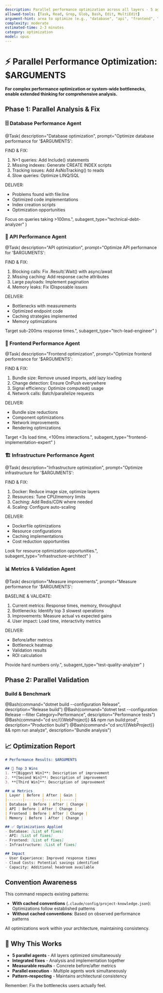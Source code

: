 ```yaml
---
description: Parallel performance optimization across all layers - 5 agents find and fix bottlenecks
allowed-tools: [Task, Read, Grep, Glob, Bash, Edit, MultiEdit]
argument-hint: area to optimize (e.g., "database", "api", "frontend", "all")
complexity: moderate
estimated-time: 2-3 minutes
category: optimization
model: opus
---
```


# ⚡ Parallel Performance Optimization: $ARGUMENTS

**For complex performance optimization or system-wide bottlenecks, enable extended thinking for comprehensive analysis.**

## Phase 1: Parallel Analysis & Fix

### 🗄️ Database Performance Agent
@Task(
  description="Database optimization",
  prompt="Optimize database performance for '$ARGUMENTS':
  
  FIND & FIX:
  1. N+1 queries: Add Include() statements
  2. Missing indexes: Generate CREATE INDEX scripts
  3. Tracking issues: Add AsNoTracking() to reads
  4. Slow queries: Optimize LINQ/SQL
  
  DELIVER:
  - Problems found with file:line
  - Optimized code implementations
  - Index creation scripts
  - Optimization opportunities
  
  Focus on queries taking >100ms.",
  subagent_type="technical-debt-analyzer"
)

### 🚀 API Performance Agent
@Task(
  description="API optimization",
  prompt="Optimize API performance for '$ARGUMENTS':
  
  FIND & FIX:
  1. Blocking calls: Fix .Result/.Wait() with async/await
  2. Missing caching: Add response cache attributes
  3. Large payloads: Implement pagination
  4. Memory leaks: Fix IDisposable issues
  
  DELIVER:
  - Bottlenecks with measurements
  - Optimized endpoint code
  - Caching strategies implemented
  - Memory optimizations
  
  Target sub-200ms response times.",
  subagent_type="tech-lead-engineer"
)

### 🎨 Frontend Performance Agent
@Task(
  description="Frontend optimization",
  prompt="Optimize frontend performance for '$ARGUMENTS':
  
  FIND & FIX:
  1. Bundle size: Remove unused imports, add lazy loading
  2. Change detection: Ensure OnPush everywhere
  3. Signal efficiency: Optimize computed() usage
  4. Network calls: Batch/parallelize requests
  
  DELIVER:
  - Bundle size reductions
  - Component optimizations
  - Network improvements
  - Rendering optimizations
  
  Target <3s load time, <100ms interactions.",
  subagent_type="frontend-implementation-expert"
)

### 🏗️ Infrastructure Performance Agent
@Task(
  description="Infrastructure optimization",
  prompt="Optimize infrastructure for '$ARGUMENTS':
  
  FIND & FIX:
  1. Docker: Reduce image size, optimize layers
  2. Resources: Tune CPU/memory limits
  3. Caching: Add Redis/CDN where needed
  4. Scaling: Configure auto-scaling
  
  DELIVER:
  - Dockerfile optimizations
  - Resource configurations
  - Caching implementations
  - Cost reduction opportunities
  
  Look for resource optimization opportunities.",
  subagent_type="infrastructure-architect"
)

### 📊 Metrics & Validation Agent
@Task(
  description="Measure improvements",
  prompt="Measure performance for '$ARGUMENTS':
  
  BASELINE & VALIDATE:
  1. Current metrics: Response times, memory, throughput
  2. Bottlenecks: Identify top 3 slowest operations
  3. Improvements: Measure actual vs expected gains
  4. User impact: Load time, interactivity metrics
  
  DELIVER:
  - Before/after metrics
  - Bottleneck heatmap
  - Validation results
  - ROI calculation
  
  Provide hard numbers only.",
  subagent_type="test-quality-analyzer"
)

## Phase 2: Parallel Validation

### Build & Benchmark
@Bash(command="dotnet build --configuration Release", description="Release build")
@Bash(command="dotnet test --configuration Release --filter Category=Performance", description="Performance tests")
@Bash(command="cd src/{{WebProject}} && npm run build:prod", description="Production build")
@Bash(command="cd src/{{WebProject}} && npm run analyze", description="Bundle analysis")

## 📈 Optimization Report

```markdown
# Performance Results: $ARGUMENTS

## 🎯 Top 3 Wins
1. **[Biggest Win]**: Description of improvement
2. **[Second Win]**: Description of improvement  
3. **[Third Win]**: Description of improvement

## 📊 Metrics
| Layer | Before | After | Gain |
|-------|--------|-------|------|
| Database | Before | After | Change |
| API | Before | After | Change |
| Frontend | Before | After | Change |
| Memory | Before | After | Change |

## ✅ Optimizations Applied
- Database: [List of fixes]
- API: [List of fixes]
- Frontend: [List of fixes]
- Infrastructure: [List of fixes]

## Impact
- User Experience: Improved response times
- Cloud Costs: Potential savings identified
- Capacity: Additional headroom available
```

## Convention Awareness

This command respects existing patterns:
- **With cached conventions** (`.claude/config/project-knowledge.json`): Optimizations follow established patterns
- **Without cached conventions**: Based on observed performance patterns

All optimizations work within your architecture, maintaining consistency.

## 🎯 Why This Works
- **5 parallel agents** - All layers optimized simultaneously
- **Integrated fixes** - Analysis and implementation together
- **Measurable results** - Concrete before/after metrics
- **Parallel execution** - Multiple agents work simultaneously
- **Pattern-respecting** - Maintains architectural consistency

Remember: Fix the bottlenecks users actually feel.